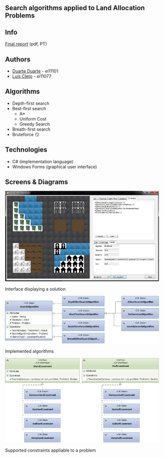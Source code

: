 Search algorithms applied to Land Allocation Problems
----------------------------------------------------

## Info

[Final report](Relatorio_Final/IART1314_FINAL_G7.pdf) (pdf, PT)


## Authors

- [Duarte Duarte](https://github.com/dduarte) - ei11101
- [Luís Cleto](https://github.com/luiscleto) - ei11077


## Algorithms

- Depth-first search
- Best-first search
    - A*
	- Uniform Cost
	- Greedy Search
- Breath-first search
- Bruteforce :smirk:


## Technologies

- C# (implementation language)
- Windows Forms (graphical user interface)


## Screens & Diagrams

![gui](Relatorio_Final/gui.jpg)

Interface displaying a solution


![algorithms](Relatorio_Final/algorithms.jpg)

Implemented algorithms


![constraints](Relatorio_Final/constraints.jpg)

Supported constraints appliable to a problem

